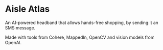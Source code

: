 # Aisle Atlas

An AI-powered headband that allows hands-free shopping, by sending it an SMS message.

Made with tools from Cohere, MappedIn, OpenCV and vision models from OpenAI. 
